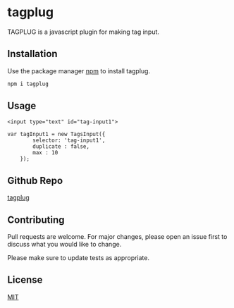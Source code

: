# tagplug

TAGPLUG is a javascript plugin for making tag input.

## Installation

Use the package manager [npm](https://nodejs.org/en/) to install tagplug.

```bash
npm i tagplug
```

## Usage

```in your html file
<input type="text" id="tag-input1">
```

```in your html file js section
var tagInput1 = new TagsInput({
        selector: 'tag-input1',
        duplicate : false,
        max : 10
    });
```
## Github Repo
[tagplug](https://github.com/rintosarkar/tagplug) 

## Contributing
Pull requests are welcome. For major changes, please open an issue first to discuss what you would like to change.

Please make sure to update tests as appropriate.

## License
[MIT](https://choosealicense.com/licenses/mit/)